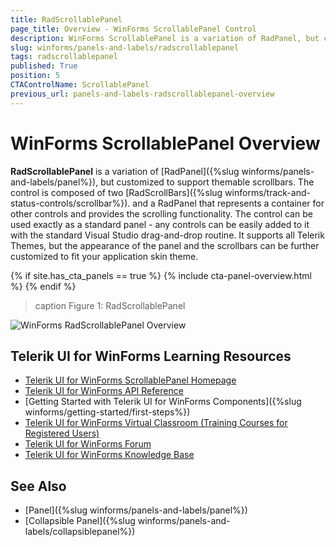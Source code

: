 ```yaml
---
title: RadScrollablePanel
page_title: Overview - WinForms ScrollablePanel Control
description: WinForms ScrollablePanel is a variation of RadPanel, but customized to support themable scrollbars. 
slug: winforms/panels-and-labels/radscrollablepanel
tags: radscrollablepanel
published: True
position: 5
CTAControlName: ScrollablePanel
previous_url: panels-and-labels-radscrollablepanel-overview
---
```


# WinForms ScrollablePanel Overview

**RadScrollablePanel** is a variation of [RadPanel]({%slug winforms/panels-and-labels/panel%}), but customized to support themable scrollbars. The control is composed of two [RadScrollBars]({%slug winforms/track-and-status-controls/scrollbar%}). and a RadPanel that represents a container for other controls and provides the scrolling functionality. The control can be used exactly as a standard panel - any controls can be easily added to it with the standard Visual Studio drag-and-drop routine. It supports all Telerik Themes, but the appearance of the panel and the scrollbars can be further customized to fit your application skin theme.

{% if site.has_cta_panels == true %}
{% include cta-panel-overview.html %}
{% endif %}

>caption Figure 1: RadScrollablePanel
>
![WinForms RadScrollablePanel Overview](images/panels-and-labels-radscrollablepanel001.png)

## Telerik UI for WinForms Learning Resources
* [Telerik UI for WinForms ScrollablePanel Homepage](https://www.telerik.com/products/winforms/scrollablepanel.aspx)
* [Telerik UI for WinForms API Reference](https://docs.telerik.com/devtools/winforms/api/)
* [Getting Started with Telerik UI for WinForms Components]({%slug winforms/getting-started/first-steps%})
* [Telerik UI for WinForms Virtual Classroom (Training Courses for Registered Users)](https://learn.telerik.com/learn/course/external/view/elearning/17/TelerikUIforWinForms) 
* [Telerik UI for WinForms Forum](https://www.telerik.com/forums/winforms)
* [Telerik UI for WinForms Knowledge Base](https://docs.telerik.com/devtools/winforms/knowledge-base)

## See Also

* [Panel]({%slug winforms/panels-and-labels/panel%})
* [Collapsible Panel]({%slug winforms/panels-and-labels/collapsiblepanel%})
